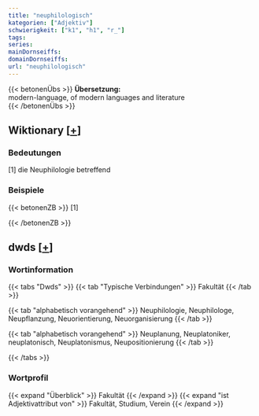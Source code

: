 ```yaml
---
title: "neuphilologisch"
kategorien: ["Adjektiv"]
schwierigkeit: ["k1", "h1", "r_"]
tags:
series:
mainDornseiffs:
domainDornseiffs:
url: "neuphilologisch"
---
```


{{< betonenÜbs >}}
**Übersetzung:**  
modern-language, of  modern languages and literature  
{{< /betonenÜbs >}}

## Wiktionary [[+](https://de.wiktionary.org/wiki/neuphilologisch)]

### Bedeutungen
[1] die Neuphilologie betreffend  

### Beispiele
{{< betonenZB >}}
[1]  

{{< /betonenZB >}}


## dwds [[+](https://www.dwds.de/wb/neuphilologisch)]

### Wortinformation
{{< tabs "Dwds" >}}
{{< tab "Typische Verbindungen" >}}
Fakultät
{{< /tab >}}

{{< tab "alphabetisch vorangehend" >}}
Neuphilologie, Neuphilologe, Neupflanzung, Neuorientierung, Neuorganisierung
{{< /tab >}}

{{< tab "alphabetisch vorangehend" >}}
Neuplanung, Neuplatoniker, neuplatonisch, Neuplatonismus, Neupositionierung
{{< /tab >}}

{{< /tabs >}}

### Wortprofil
{{< expand "Überblick" >}} Fakultät {{< /expand >}}
{{< expand "ist Adjektivattribut von" >}} Fakultät, Studium, Verein {{< /expand >}}

